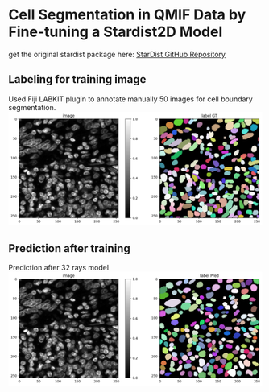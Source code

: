 # Cell Segmentation in QMIF Data by Fine-tuning a Stardist2D Model

get the original stardist package here: [StarDist GitHub Repository](https://github.com/stardist/stardist)

## Labeling for training image
Used Fiji LABKIT plugin to annotate manually 50 images for cell boundary segmentation.
![Segmentation Example](images/gt_pred.png)

## Prediction after training 
Prediction after 32 rays model 
![Segmentation Example](images/pred.png)
